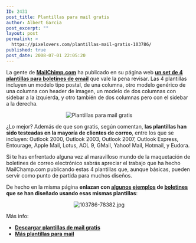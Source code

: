 ```yaml
---
ID: 2431
post_title: Plantillas para mail gratis
author: Albert Garcia
post_excerpt: ""
layout: post
permalink: >
  https://pixelovers.com/plantillas-mail-gratis-103786/
published: true
post_date: 2008-07-01 22:05:20
---
```

La gente de <a href="http://www.mailchimp.com/"><strong>MailChimp.com</strong></a> ha publicado en su página web <strong><a href="http://www.mailchimp.com/resources/templates/">un set de 4 plantillas para boletines de email</a></strong> que vale la pena revisar. Las 4 plantillas incluyen un modelo tipo postal, de una columna, otro modelo genérico de una columna con header de imagen, un modelo de dos columnas con sidebar a la izquierda, y otro también de dos columnas pero con el sidebar a la derecha.

<!--more-->
<p style="text-align: center;"><img title="Plantillas para mail gratis" src="/app/uploads/sites/7/2008/07/103786-78380.jpg" alt="Plantillas para mail gratis" /></p>
¿Lo mejor? Además de que son gratis, según comentan, <strong>las plantillas han sido testeadas en la mayoría de clientes de correo</strong>, entre los que se incluyen: Outlook 2000, Outlook 2003, Outlook 2007, Outlook Express, Entourage, Apple Mail, Lotus, AOL 9, GMail, Yahoo! Mail, Hotmail, y Eudora.

Si te has enfrentado alguna vez al maravilloso mundo de la maquetación de boletines de correo electrónico sabrás apreciar el trabajo que ha hecho MailChamp.com publicando estas 4 plantillas que, aunque básicas, pueden servir como punto de partida para muchos diseños.

De hecho en la misma página <strong>enlazan con <a href="http://www.mailchimp.com/resources/templates/html_email_designer1.phtml">algunos</a> <a href="http://www.mailchimp.com/resources/templates/html_email_designer2.phtml">ejemplos</a> de <a href="http://www.mailchimp.com/resources/templates/html_email_designer3.phtml">boletines</a> que se han diseñado usando esas mismas plantillas</strong>:
<p style="text-align: center;"><img title="103786-78382.jpg" src="/app/uploads/sites/7/2008/07/103786-78382.jpg" alt="103786-78382.jpg" /></p>
Más info:
<ul>
	<li><a href="http://www.mailchimp.com/resources/templates/"><strong>Descargar plantillas de mail gratis</strong></a></li>
	<li><strong><a href="http://www.campaignmonitor.com/resources/templates.aspx">Más plantillas para mail</a>
</strong></li>
</ul>